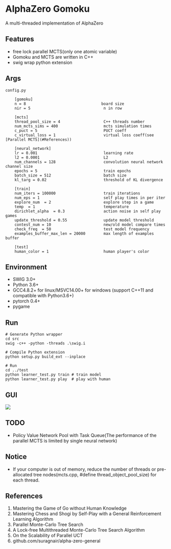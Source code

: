 # AlphaZero Gomoku
A multi-threaded implementation of AlphaZero

## Features
* free lock parallel MCTS(only one atomic variable)
* Gomoku and MCTS are written in C++
* swig wrap python extension

## Args
```
config.py

    [gomoku]
    n = 8                                 board size
    nir = 5                                n in row

    [mcts]
    thread_pool_size = 4                   C++ threads number
    num_mcts_sims = 400                    mcts simulation times
    c_puct = 5                             PUCT coeff
    c_virtual_loss = 1                     virtual loss coeff(see [Parallel MCTS](#References))

    [neural_network]
    lr = 0.001                             learning rate
    l2 = 0.0001                            L2
    num_channels = 128                     convolution neural network channel size
    epochs = 5                             train epochs
    batch_size = 512                       batch size
    kl_targ = 0.02                         threshold of KL divergence

    [train]
    num_iters = 100000                     train iterations
    num_eps = 1                            self play times in per iter
    explore_num  = 2                       explore step in a game
    temp  = 1                              temperature
    dirichlet_alpha  = 0.3                 action noise in self play games
    update_threshold = 0.55                update model threshold
    contest_num = 10                       new/old model compare times
    check_freq  = 50                       test model frequency
    examples_buffer_max_len = 20000        max length of examples buffer

    [test]
    human_color = 1                        human player's color
```

## Environment

* SWIG 3.0+
* Python 3.6+
* GCC4.8.2+ for linux/MSVC14.00+ for windows (support C++11 and compatible with Python3.6+)
* pytorch 0.4+
* pygame


## Run
```
# Generate Python wrapper
cd src
swig -c++ -python -threads .\swig.i

# Compile Python extension
python setup.py build_ext --inplace

# Run
cd ../test
python learner_test.py train # train model
python learner_test.py play  # play with human
```

## GUI
![](https://github.com/hijkzzz/alpha-zero-gomoku/blob/master/assets/gomoku_gui.png)

## TODO
* Policy Value Network Pool with Task Queue(The performance of the parallel MCTS is limited by single neural network)

## Notice
* If your computer is out of memory, reduce the number of threads or pre-allocated tree nodes(mcts.cpp, #define thread_object_pool_size) for each thread.

## References
1. Mastering the Game of Go without Human Knowledge
2. Mastering Chess and Shogi by Self-Play with a General Reinforcement Learning Algorithm
3. Parallel Monte-Carlo Tree Search
4. A Lock-free Multithreaded Monte-Carlo Tree Search Algorithm
5. On the Scalability of Parallel UCT
6. github.com/suragnair/alpha-zero-general
